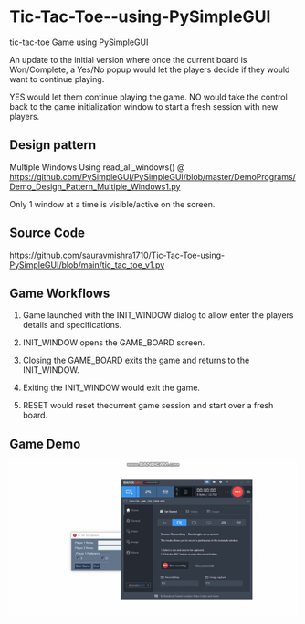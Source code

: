 # Tic-Tac-Toe--using-PySimpleGUI

tic-tac-toe Game using PySimpleGUI

An update to the initial version where once the current board is
Won/Complete, a Yes/No popup would let the players decide
if they would want to continue playing.

YES would let them continue playing the game.
NO would take the control back to the game
initialization window to start a fresh session with
new players.

## Design pattern 

Multiple Windows Using read_all_windows() @
https://github.com/PySimpleGUI/PySimpleGUI/blob/master/DemoPrograms/Demo_Design_Pattern_Multiple_Windows1.py

Only 1 window at a time is visible/active on the screen.

## Source Code

https://github.com/sauravmishra1710/Tic-Tac-Toe-using-PySimpleGUI/blob/main/tic_tac_toe_v1.py

## Game Workflows

1. Game launched with the INIT_WINDOW dialog to allow enter the players details and specifications.

2. INIT_WINDOW opens the GAME_BOARD screen.

2. Closing the GAME_BOARD exits the game and returns to the INIT_WINDOW.

3. Exiting the INIT_WINDOW would exit the game.

4. RESET would reset thecurrent game session and
start over a fresh board.

## Game Demo

![Tic-Tac-Toe](https://github.com/sauravmishra1710/Tic-Tac-Toe-using-PySimpleGUI/blob/main/tic-tac-toe.gif)

